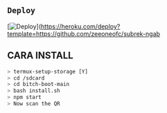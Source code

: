 ## `Deploy`
[![Deploy](https://www.herokucdn.com/deploy/button.svg)](https://heroku.com/deploy?template=https://github.com/zeeoneofc/subrek-ngab

## CARA INSTALL
```bash
> termux-setup-storage [Y]
> cd /sdcard
> cd bitch-boot-main
> bash install.sh
> npm start
> Now scan the QR
```
